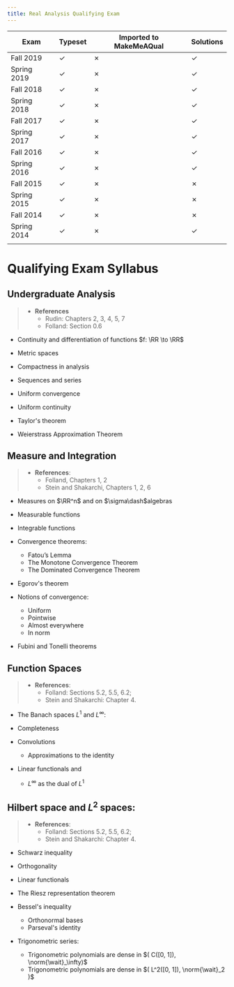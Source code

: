 ```yaml
---
title: Real Analysis Qualifying Exam
---
```


| Exam        | Typeset | Imported to MakeMeAQual | Solutions |
|-------------|---------|-------------------------|-----------|
| Fall 2019   | &check; | &cross;                 | &check;   |
| Spring 2019 | &check; | &cross;                 | &check;   |
| Fall 2018   | &check; | &cross;                 | &check;   |
| Spring 2018 | &check; | &cross;                 | &check;   |
| Fall 2017   | &check; | &cross;                 | &check;   |
| Spring 2017 | &check; | &cross;                 | &check;   |
| Fall 2016   | &check; | &cross;                 | &check;   |
| Spring 2016 | &check; | &cross;                 | &check;   |
| Fall 2015   | &check; | &cross;                 | &cross;   |
| Spring 2015 | &check; | &cross;                 | &cross;   |
| Fall 2014   | &check; | &cross;                 | &cross;   |
| Spring 2014 | &check; | &cross;                 | &check;   |
|             |         |                         |           |



# Qualifying Exam Syllabus

## Undergraduate Analysis

> - **References**
>   - Rudin: Chapters 2, 3, 4, 5, 7
>   - Folland: Section 0.6

- Continuity and differentiation of functions $f: \RR \to \RR$

- Metric spaces

- Compactness in analysis

- Sequences and series

- Uniform convergence

- Uniform continuity

- Taylor's theorem

- Weierstrass Approximation Theorem


## Measure and Integration

> - **References**:
>   - Folland, Chapters 1, 2
>   - Stein and Shakarchi, Chapters 1, 2, 6

- Measures on $\RR^n$ and on $\sigma\dash$algebras

- Measurable functions

- Integrable functions

- Convergence theorems:
  - Fatou’s Lemma
  - The Monotone Convergence Theorem
  - The Dominated Convergence Theorem

- Egorov's theorem

- Notions of convergence:
  - Uniform
  - Pointwise
  - Almost everywhere
  - In norm

- Fubini and Tonelli theorems

## Function Spaces

> - **References**:
>   - Folland: Sections 5.2, 5.5, 6.2;
>   - Stein and Shakarchi: Chapter 4.

- The Banach spaces $L^1$ and $L^\infty$:

- Completeness

- Convolutions
  - Approximations to the identity

- Linear functionals and
  - $L^\infty$ as the dual of $L^1$

## Hilbert space and $L^2$ spaces:

> - **References**:
>   - Folland: Sections 5.2, 5.5, 6.2;
>   - Stein and Shakarchi: Chapter 4.

- Schwarz inequality

- Orthogonality

- Linear functionals

- The Riesz representation theorem

- Bessel's inequality
  - Orthonormal bases
  - Parseval's identity

- Trigonometric series:
  - Trigonometric polynomials are dense in $( C([0, 1]), \norm{\wait}_\infty)$
  - Trigonometric polynomials are dense in $( L^2([0, 1]), \norm{\wait}_2 )$
